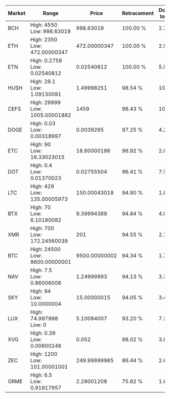 | Market | Range | Price| Retracement | Doubles to 50% |
| --- | --- | --- | --- | --- |
| BCH | High: 4550<br />Low: 998.63019 | 998.63019 | 100.00 % | 2.78 |
| ETH | High: 2350<br />Low: 472.00000347 | 472.00000347 | 100.00 % | 2.99 |
| ETN | High: 0.2758<br />Low: 0.02540812 | 0.02540812 | 100.00 % | 5.93 |
| HUSH | High: 29.1<br />Low: 1.09130091 | 1.49998251 | 98.54 % | 10.06 |
| CEFS | High: 29999<br />Low: 1005.00001882 | 1459 | 98.43 % | 10.63 |
| DOGE | High: 0.03<br />Low: 0.00318997 | 0.0039265 | 97.25 % | 4.23 |
| ETC | High: 90<br />Low: 16.33023015 | 18.60000186 | 96.92 % | 2.86 |
| DOT | High: 0.4<br />Low: 0.01370023 | 0.02755504 | 96.41 % | 7.51 |
| LTC | High: 429<br />Low: 135.00005973 | 150.00043018 | 94.90 % | 1.88 |
| BTX | High: 70<br />Low: 6.10180082 | 9.39994389 | 94.84 % | 4.05 |
| XMR | High: 700<br />Low: 172.24560039 | 201 | 94.55 % | 2.17 |
| BTC | High: 24500<br />Low: 8600.00000001 | 9500.00000002 | 94.34 % | 1.74 |
| NAV | High: 7.5<br />Low: 0.86006006 | 1.24999993 | 94.13 % | 3.34 |
| SKY | High: 94<br />Low: 10.0000004 | 15.00000015 | 94.05 % | 3.47 |
| LUX | High: 74.997998<br />Low: 0 | 5.10084007 | 93.20 % | 7.35 |
| XVG | High: 0.39<br />Low: 0.00600248 | 0.052 | 88.02 % | 3.81 |
| ZEC | High: 1200<br />Low: 101.00001001 | 249.99999985 | 86.44 % | 2.60 |
| ORME | High: 6.5<br />Low: 0.91917957 | 2.28001208 | 75.62 % | 1.63 |
